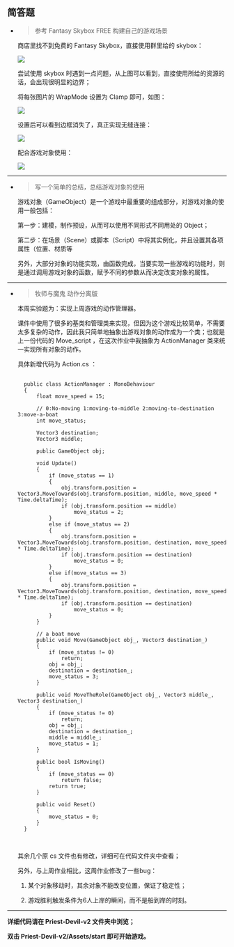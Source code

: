 ## 简答题

- > 参考 Fantasy Skybox FREE 构建自己的游戏场景

    商店里找不到免费的 Fantasy Skybox，直接使用群里给的 skybox：

    ![](/Assets/1.png)

    尝试使用 skybox 时遇到一点问题，从上图可以看到，直接使用所给的资源的话，会出现很明显的边界；

    将每张图片的 WrapMode 设置为 Clamp 即可，如图：

    ![](/Assets/4.png)

    设置后可以看到边框消失了，真正实现无缝连接：

    ![](/Assets/2.png)

    配合游戏对象使用：

    ![](/Assets/3.png)

---

- > 写一个简单的总结，总结游戏对象的使用

    游戏对象（GameObject）是一个游戏中最重要的组成部分，对游戏对象的使用一般包括：

    第一步：建模，制作预设，从而可以使用不同形式不同用处的 Object；

    第二步：在场景（Scene）或脚本（Script）中将其实例化，并且设置其各项属性（位置、材质等

    另外，大部分对象的功能实现，由函数完成，当要实现一些游戏的功能时，则是通过调用游戏对象的函数，赋予不同的参数从而决定改变对象的属性。

---

- > 牧师与魔鬼 动作分离版

    本周实验题为：实现上周游戏的动作管理器。

    课件中使用了很多的基类和管理类来实现，但因为这个游戏比较简单，不需要太多复杂的动作，因此我只简单地抽象出游戏对象的动作成为一个类；也就是上一份代码的 Move_script ，在这次作业中我抽象为 ActionManager 类来统一实现所有对象的动作。

    具体新增代码为 Action.cs ：

    <pre>
    <code>
    public class ActionManager : MonoBehaviour
    {
        float move_speed = 15;

        // 0:No-moving 1:moving-to-middle 2:moving-to-destination 3:move-a-boat
        int move_status;

        Vector3 destination;
        Vector3 middle;

        public GameObject obj;

        void Update()
        {
            if (move_status == 1)
            {
                obj.transform.position = Vector3.MoveTowards(obj.transform.position, middle, move_speed * Time.deltaTime);
                if (obj.transform.position == middle)
                    move_status = 2;
            }
            else if (move_status == 2)
            {
                obj.transform.position = Vector3.MoveTowards(obj.transform.position, destination, move_speed * Time.deltaTime);
                if (obj.transform.position == destination)
                    move_status = 0;
            }
            else if(move_status == 3)
            {
                obj.transform.position = Vector3.MoveTowards(obj.transform.position, destination, move_speed * Time.deltaTime);
                if (obj.transform.position == destination)
                    move_status = 0;
            }
        }

        // a boat move
        public void Move(GameObject obj_, Vector3 destination_)
        {
            if (move_status != 0)
                return;
            obj = obj_;
            destination = destination_;
            move_status = 3;
        }

        public void MoveTheRole(GameObject obj_, Vector3 middle_, Vector3 destination_)
        {
            if (move_status != 0)
                return;
            obj = obj_;
            destination = destination_;
            middle = middle_;
            move_status = 1;
        }

        public bool IsMoving()
        {
            if (move_status == 0)
                return false;
            return true;
        }

        public void Reset()
        {
            move_status = 0;
        }
    }
    </code>
    </pre>

    其余几个原 cs 文件也有修改，详细可在代码文件夹中查看；

    另外，与上周作业相比，这周作业修改了一些bug：

    1. 某个对象移动时，其余对象不能改变位置，保证了稳定性；

    2. 游戏胜利触发条件为6人上岸的瞬间，而不是船到岸的时刻。

---
**详细代码请在 Priest-Devil-v2 文件夹中浏览；**

**双击 Priest-Devil-v2/Assets/start 即可开始游戏。**
